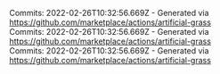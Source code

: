 Commits: 2022-02-26T10:32:56.669Z - Generated via https://github.com/marketplace/actions/artificial-grass
<br>
Commits: 2022-02-26T10:32:56.669Z - Generated via https://github.com/marketplace/actions/artificial-grass
<br>
Commits: 2022-02-26T10:32:56.669Z - Generated via https://github.com/marketplace/actions/artificial-grass
<br>

